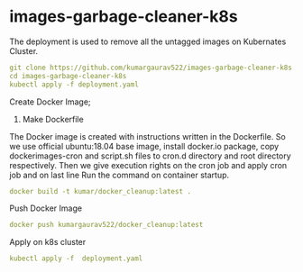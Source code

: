# images-garbage-cleaner-k8s

The deployment is used to remove all the untagged images on Kubernates Cluster.

```yml
git clone https://github.com/kumargaurav522/images-garbage-cleaner-k8s.git/
cd images-garbage-cleaner-k8s
kubectl apply -f deployment.yaml
```

Create Docker Image;
1) Make Dockerfile

The Docker image is created with instructions written in the Dockerfile. So we use official ubuntu:18.04 base image, install docker.io package, copy dockerimages-cron and script.sh files to cron.d directory and root directory respectively. Then we give execution rights on the cron job and apply cron job and on last line Run the command on container startup.

```yml
docker build -t kumar/docker_cleanup:latest .
```
Push Docker Image
```yml
docker push kumargaurav522/docker_cleanup:latest
```

Apply on k8s cluster

```yml
kubectl apply -f  deployment.yaml
```
